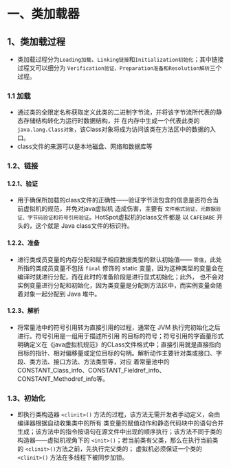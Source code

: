 # 一、类加载器
## 1、类加载过程

- 类加载过程分为`Loading加载`、`Linking链接`和`Initialization初始化`；其中链接过程又可以细分为
`Verification验证、Preparation准备和Resolution解析`三个过程。

### 1.1 加载

- 通过类的全限定名称获取定义此类的二进制字节流，并将该字节流所代表的静态存储结构转化为运行时数据结构，并
在内存中生成一个代表此类的 `java.lang.Class对象`，该Class对象将成为访问该类在方法区中的数据的入口。
- class文件的来源可以是本地磁盘、网络和数据库等

### 1.2、链接
#### 1.2.1、验证

- 用于确保所加载的class文件的正确性——验证字节流包含的信息是否符合当前虚拟机的规范，并免对java虚拟机
造成伤害，主要有 `文件格式验证、元数据验证、字节码验证和符号引用验证`。HotSpot虚拟机的class文件都是
以 `CAFEBABE` 开头的，这个就是 Java class文件的标识符。

#### 1.2.2、准备

- 进行类成员变量的内存分配和赋予相应数据类型的默认初始值—— `零值`，此处所指的类成员变量不包括 `final`
修饰的 static 变量，因为这种类型的变量会在编译时就进行分配，而在此时的准备阶段是进行显式初始化；此外，
也不会对实例变量进行分配和初始化，因为类变量是分配到方法区中，而实例变量会随着对象一起分配到 Java 堆中。

#### 1.2.3、解析

- 将常量池中的符号引用转为直接引用的过程，通常在 JVM 执行完初始化之后进行。符号引用是一组用于描述所引用
的目标的符号；符号引用的字面量形式明确定义在《java虚拟机规范》的CLass文件格式中；直接引用就是直接指向
目标的指针、相对偏移量或定位目标的句柄。解析动作主要针对类或接口、字段、类方法、接口方法、方法类型等，对应
着常量池中的 CONSTANT_Class_info、CONSTANT_Fieldref_info、CONSTANT_Methodref_info等。

### 1.3、初始化

- 即执行类构造器 `<clinit>()` 方法的过程，该方法无需开发者手动定义，会由编译器根据自动收集类中的所有
类变量的赋值动作和静态代码块中的语句合并生成；该方法中的指令按语句在源文件中出现的顺序执行；该方法不同于类的
构造器——虚拟机视角下的 `<init>()`；若当前类有父类，那么在执行当前类的 `<clinit>()`方法之前，先执行完父类的；
虚拟机必须保证一个类的 `<clinit>()` 方法在多线程下被同步加锁。